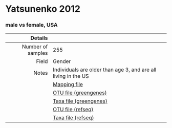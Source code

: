 # Yatsunenko 2012

### male vs female, USA


| Details        |             |
| -------------: |-------------|
| Number of samples | 255
| Field | Gender
| Notes | Individuals are older than age 3, and are all living in the US
| | [Mapping file]()
| | [OTU file (greengenes)]()
| | [Taxa file (greengenes)]()
| | [OTU file (refseq)]()
| | [Taxa file (refseq)]()